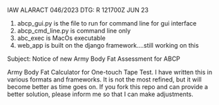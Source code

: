 IAW ALARACT 046/2023
DTG: R 121700Z JUN 23

1. abcp_gui.py is the file to run for command line for gui interface
2. abcp_cmd_line.py is command line only
3. abc_exec is MacOs executable
4. web_app is built on the django framework....still working on this

Subject: Notice of new Army Body Fat Assessment for ABCP

Army Body Fat Calculator for One-touch Tape Test. I have written this in various formats and frameworks. It is not the most 
refined, but it will become better as time goes on. If you fork this repo and can provide a better solution, please inform 
me so that I can make adjustments.
